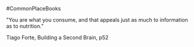 #CommonPlaceBooks 

"You are what you consume, and that appeals just as much to information as to nutrition."

Tiago Forte, Building a Second Brain, p52